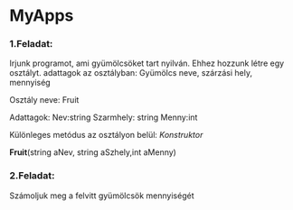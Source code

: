 # MyApps


### 1.Feladat: 
Irjunk programot, ami gyümölcsöket tart nyilván. Ehhez hozzunk létre egy osztályt. adattagok az osztályban: Gyümölcs neve, szárzási hely, mennyiség

Osztály neve: Fruit 

Adattagok: Nev:string Szarmhely: string Menny:int

Különleges metódus az osztályon belül: *Konstruktor*

**Fruit**(string aNev, string aSzhely,int aMenny)

### 2.Feladat: 
Számoljuk meg a felvitt gyümölcsök mennyiségét

